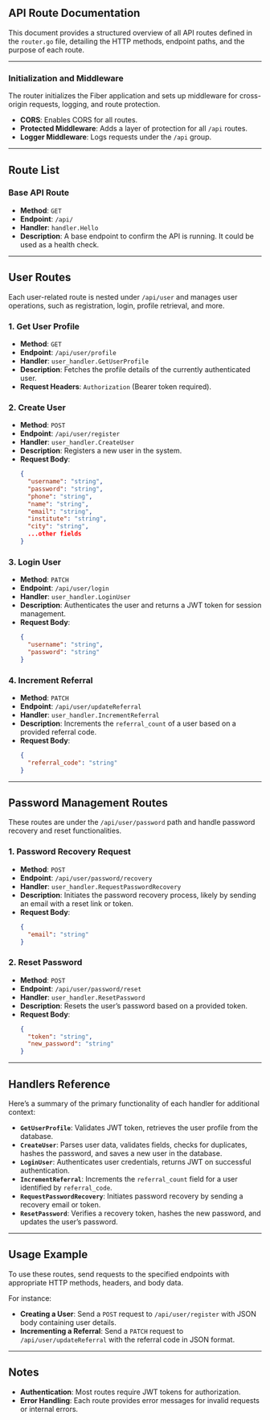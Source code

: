 ## **API Route Documentation**

This document provides a structured overview of all API routes defined in the `router.go` file, detailing the HTTP methods, endpoint paths, and the purpose of each route.

---

### **Initialization and Middleware**

The router initializes the Fiber application and sets up middleware for cross-origin requests, logging, and route protection.
- **CORS**: Enables CORS for all routes.
- **Protected Middleware**: Adds a layer of protection for all `/api` routes.
- **Logger Middleware**: Logs requests under the `/api` group.

---

## **Route List**

### **Base API Route**

- **Method**: `GET`
- **Endpoint**: `/api/`
- **Handler**: `handler.Hello`
- **Description**: A base endpoint to confirm the API is running. It could be used as a health check.

---

## **User Routes**

Each user-related route is nested under `/api/user` and manages user operations, such as registration, login, profile retrieval, and more.

### **1. Get User Profile**

- **Method**: `GET`
- **Endpoint**: `/api/user/profile`
- **Handler**: `user_handler.GetUserProfile`
- **Description**: Fetches the profile details of the currently authenticated user.
- **Request Headers**: `Authorization` (Bearer token required).

### **2. Create User**

- **Method**: `POST`
- **Endpoint**: `/api/user/register`
- **Handler**: `user_handler.CreateUser`
- **Description**: Registers a new user in the system.
- **Request Body**:
  ```json
  {
    "username": "string",
    "password": "string",
    "phone": "string",
    "name": "string",
    "email": "string",
    "institute": "string",
    "city": "string",
    ...other fields
  }
  ```

### **3. Login User**

- **Method**: `PATCH`
- **Endpoint**: `/api/user/login`
- **Handler**: `user_handler.LoginUser`
- **Description**: Authenticates the user and returns a JWT token for session management.
- **Request Body**:
  ```json
  {
    "username": "string",
    "password": "string"
  }
  ```

### **4. Increment Referral**

- **Method**: `PATCH`
- **Endpoint**: `/api/user/updateReferral`
- **Handler**: `user_handler.IncrementReferral`
- **Description**: Increments the `referral_count` of a user based on a provided referral code.
- **Request Body**:
  ```json
  {
    "referral_code": "string"
  }
  ```

---

## **Password Management Routes**

These routes are under the `/api/user/password` path and handle password recovery and reset functionalities.

### **1. Password Recovery Request**

- **Method**: `POST`
- **Endpoint**: `/api/user/password/recovery`
- **Handler**: `user_handler.RequestPasswordRecovery`
- **Description**: Initiates the password recovery process, likely by sending an email with a reset link or token.
- **Request Body**:
  ```json
  {
    "email": "string"
  }
  ```

### **2. Reset Password**

- **Method**: `POST`
- **Endpoint**: `/api/user/password/reset`
- **Handler**: `user_handler.ResetPassword`
- **Description**: Resets the user’s password based on a provided token.
- **Request Body**:
  ```json
  {
    "token": "string",
    "new_password": "string"
  }
  ```

---

## **Handlers Reference**

Here’s a summary of the primary functionality of each handler for additional context:

- **`GetUserProfile`**: Validates JWT token, retrieves the user profile from the database.
- **`CreateUser`**: Parses user data, validates fields, checks for duplicates, hashes the password, and saves a new user in the database.
- **`LoginUser`**: Authenticates user credentials, returns JWT on successful authentication.
- **`IncrementReferral`**: Increments the `referral_count` field for a user identified by `referral_code`.
- **`RequestPasswordRecovery`**: Initiates password recovery by sending a recovery email or token.
- **`ResetPassword`**: Verifies a recovery token, hashes the new password, and updates the user’s password.

---

## **Usage Example**

To use these routes, send requests to the specified endpoints with appropriate HTTP methods, headers, and body data.

For instance:
- **Creating a User**: Send a `POST` request to `/api/user/register` with JSON body containing user details.
- **Incrementing a Referral**: Send a `PATCH` request to `/api/user/updateReferral` with the referral code in JSON format.

---

## **Notes**

- **Authentication**: Most routes require JWT tokens for authorization.
- **Error Handling**: Each route provides error messages for invalid requests or internal errors.
